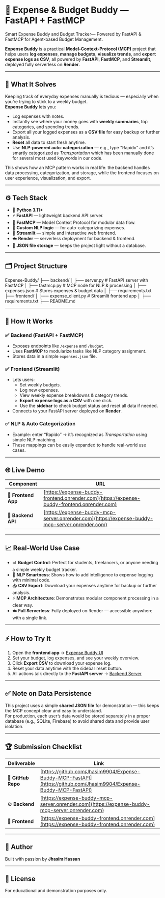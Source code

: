 # 💸 Expense & Budget Buddy — FastAPI + FastMCP

Smart Expense Buddy and Budget Tracker— Powered by FastAPI &amp; FastMCP for Agent-based Budget Management.

**Expense Buddy** is a practical **Model-Context-Protocol (MCP)** project that helps users **log expenses**, **manage budgets**, **visualize trends**, and **export expense logs as CSV**, all powered by **FastAPI**, **FastMCP**, and **Streamlit**, deployed fully serverless on **Render**.

---

## 🚀 **What It Solves**

Keeping track of everyday expenses manually is tedious — especially when you’re trying to stick to a weekly budget.  
**Expense Buddy** lets you:

- Log expenses with notes.
- Instantly see where your money goes with **weekly summaries**, top categories, and spending trends.
- Export all your logged expenses as a **CSV file** for easy backup or further analysis.
- **Reset** all data to start fresh anytime.
- Use **NLP-powered auto-categorization** — e.g., type "Rapido" and it’s smartly categorized as _Transportation_ which has been manually done for several most used keywords in our code.

This shows how an MCP pattern works in real life: the backend handles data processing, categorization, and storage, while the frontend focuses on user experience, visualization, and export.

---

## ⚙️ **Tech Stack**

- 🐍 **Python 3.11+**
- ⚡ **FastAPI** — lightweight backend API server.
- 🔗 **FastMCP** — Model Context Protocol for modular data flow.
- 🧠 **Custom NLP logic** — for auto-categorizing expenses.
- 🎨 **Streamlit** — simple and interactive web frontend.
- ☁️ **Render** — serverless deployment for backend & frontend.
- 📂 **JSON file storage** — keeps the project light without a database.

---

## 🗂️ **Project Structure**

Expense-Buddy/
├── backend/
│ ├── server.py # FastAPI server with FastMCP
│ ├── fastmcp.py # MCP node for NLP & processing
│ ├── expenses.json # Stores expenses & budget data
│ ├── requirements.txt
├── frontend/
│ ├── expense_client.py # Streamlit frontend app
│ ├── requirements.txt
├── README.md

---

## 🧩 **How It Works**

### ✅ **Backend (FastAPI + FastMCP)**

- Exposes endpoints like `/expense` and `/budget`.
- Uses **FastMCP** to modularize tasks like NLP category assignment.
- Stores data in a simple `expenses.json` file.

### ✅ **Frontend (Streamlit)**

- Lets users:
  - Set weekly budgets.
  - Log new expenses.
  - View weekly expense breakdowns & category trends.
  - **Export expense logs as a CSV** with one click.
  - Use the **sidebar** to check budget status and reset all data if needed.
- Connects to your FastAPI server deployed on **Render**.

### ✅ **NLP & Auto Categorization**

- Example: enter “Rapido” → it’s recognized as _Transportation_ using simple NLP matching.
- These mappings can be easily expanded to handle real-world use cases.

---

## 🌐 **Live Demo**

| Component           | URL                                                                                            |
| ------------------- | ---------------------------------------------------------------------------------------------- |
| 🎨 **Frontend App** | [https://expense-buddy-frontend.onrender.com](https://expense-buddy-frontend.onrender.com)     |
| 🚀 **Backend API**  | [https://expense-buddy-mcp-server.onrender.com](https://expense-buddy-mcp-server.onrender.com) |

---

## 📈 **Real-World Use Case**

- 📊 **Budget Control**: Perfect for students, freelancers, or anyone needing a simple weekly budget tracker.
- 🧠 **NLP Smartness**: Shows how to add intelligence to expense logging with minimal code.
- 📤 **CSV Export**: Download your expenses anytime for backup or further analysis.
- ⚡ **MCP Architecture**: Demonstrates modular component processing in a clear way.
- ☁️ **Full Serverless**: Fully deployed on Render — accessible anywhere with a single link.

---

## ⚡ **How to Try It**

1. Open the **frontend app** → [Expense Buddy UI](https://expense-buddy-frontend.onrender.com)
2. Set your budget, log expenses, and see your weekly overview.
3. Click **Export CSV** to download your expense log.
4. Reset your data anytime with the sidebar reset button.
5. All actions talk directly to the **FastAPI server** → [Backend Server](https://expense-buddy-mcp-server.onrender.com)

---

## ✅ **Note on Data Persistence**

This project uses a simple **shared JSON file** for demonstration — this keeps the MCP concept clear and easy to understand.  
For production, each user’s data would be stored separately in a proper database (e.g., SQLite, Firebase) to avoid shared data and provide user isolation.

---

## 🏆 **Submission Checklist**

| Deliverable        | Link                                                                                                               |
| ------------------ | ------------------------------------------------------------------------------------------------------------------ |
| 📂 **GitHub Repo** | [https://github.com/Jhasim9904/Expense-Buddy-MCP-FastAPI](https://github.com/Jhasim9904/Expense-Buddy-MCP-FastAPI) |
| ⚙️ **Backend**     | [https://expense-buddy-mcp-server.onrender.com](https://expense-buddy-mcp-server.onrender.com)                     |
| 🎨 **Frontend**    | [https://expense-buddy-frontend.onrender.com](https://expense-buddy-frontend.onrender.com)                         |

---

## 🙌 **Author**

Built with passion by **Jhasim Hassan**

---

## 📜 **License**

For educational and demonstration purposes only.

